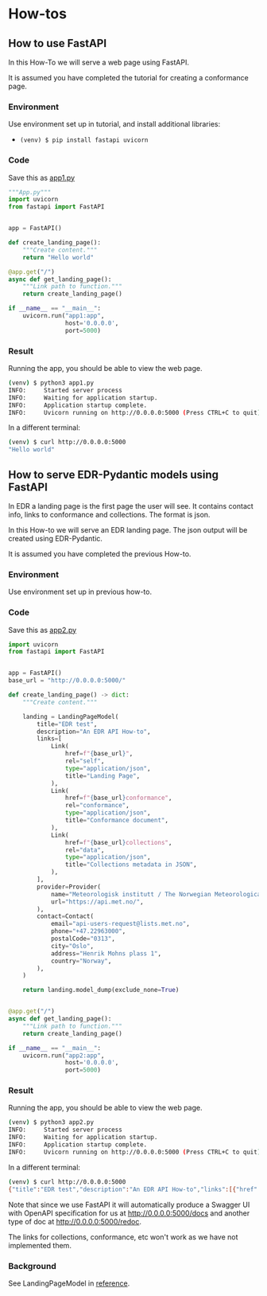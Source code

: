 # How-tos

## How to use FastAPI

In this How-To we will serve a web page using FastAPI.

It is assumed you have completed the tutorial for creating a conformance page.

### Environment

Use environment set up in tutorial, and install additional libraries:

- `(venv) $ pip install fastapi uvicorn`

### Code

Save this as [app1.py](app1.py)

```python
"""App.py"""
import uvicorn
from fastapi import FastAPI


app = FastAPI()

def create_landing_page():
    """Create content."""
    return "Hello world"

@app.get("/")
async def get_landing_page():
    """Link path to function."""
    return create_landing_page()

if __name__ == "__main__":
    uvicorn.run("app1:app",
                host='0.0.0.0',
                port=5000)

```

### Result

Running the app, you should be able to view the web page.

```bash
(venv) $ python3 app1.py
INFO:     Started server process
INFO:     Waiting for application startup.
INFO:     Application startup complete.
INFO:     Uvicorn running on http://0.0.0.0:5000 (Press CTRL+C to quit)
```

In a different terminal:

```bash
(venv) $ curl http://0.0.0.0:5000
"Hello world"
```

## How to serve EDR-Pydantic models using FastAPI

In EDR a landing page is the first page the user will see. It contains contact info, links to conformance and collections. The format is json.

In this How-to we will serve an EDR landing page. The json output will be created using EDR-Pydantic.

It is assumed you have completed the previous How-to.

### Environment

Use environment set up in previous how-to.

### Code

Save this as [app2.py](app2.py)

```python
import uvicorn
from fastapi import FastAPI


app = FastAPI()
base_url = "http://0.0.0.0:5000/"

def create_landing_page() -> dict:
    """Create content."""

    landing = LandingPageModel(
        title="EDR test",
        description="An EDR API How-to",
        links=[
            Link(
                href=f"{base_url}",
                rel="self",
                type="application/json",
                title="Landing Page",
            ),
            Link(
                href=f"{base_url}conformance",
                rel="conformance",
                type="application/json",
                title="Conformance document",
            ),
            Link(
                href=f"{base_url}collections",
                rel="data",
                type="application/json",
                title="Collections metadata in JSON",
            ),
        ],
        provider=Provider(
            name="Meteorologisk institutt / The Norwegian Meteorological Institute",
            url="https://api.met.no/",
        ),
        contact=Contact(
            email="api-users-request@lists.met.no",
            phone="+47.22963000",
            postalCode="0313",
            city="Oslo",
            address="Henrik Mohns plass 1",
            country="Norway",
        ),
    )

    return landing.model_dump(exclude_none=True)


@app.get("/")
async def get_landing_page():
    """Link path to function."""
    return create_landing_page()

if __name__ == "__main__":
    uvicorn.run("app2:app",
                host='0.0.0.0',
                port=5000)
```

### Result

Running the app, you should be able to view the web page.

```bash
(venv) $ python3 app2.py
INFO:     Started server process
INFO:     Waiting for application startup.
INFO:     Application startup complete.
INFO:     Uvicorn running on http://0.0.0.0:5000 (Press CTRL+C to quit)
```

In a different terminal:

```bash
(venv) $ curl http://0.0.0.0:5000
{"title":"EDR test","description":"An EDR API How-to","links":[{"href":"http://0.0.0.0:5000/","rel":"self","type":"application/json","title":"Landing Page"},{"href":"http://0.0.0.0:5000/conformance","rel":"conformance","type":"application/json","title":"Conformance document"},{"href":"http://0.0.0.0:5000/collections","rel":"data","type":"application/json","title":"Collections metadata in JSON"}],"provider":{"name":"Meteorologisk institutt / The Norwegian Meteorological Institute","url":"https://api.met.no/"},"contact":{"email":"api-users-request@lists.met.no","phone":"+47.22963000","address":"Henrik Mohns plass 1","postalCode":"0313","city":"Oslo","country":"Norway"}}%
```

Note that since we use FastAPI it will automatically produce a Swagger UI with OpenAPI specification for us at <http://0.0.0.0:5000/docs> and another type of doc at <http://0.0.0.0:5000/redoc>.

The links for collections, conformance, etc won't work as we have not implemented them.

### Background

See LandingPageModel in [reference](Reference.md).
